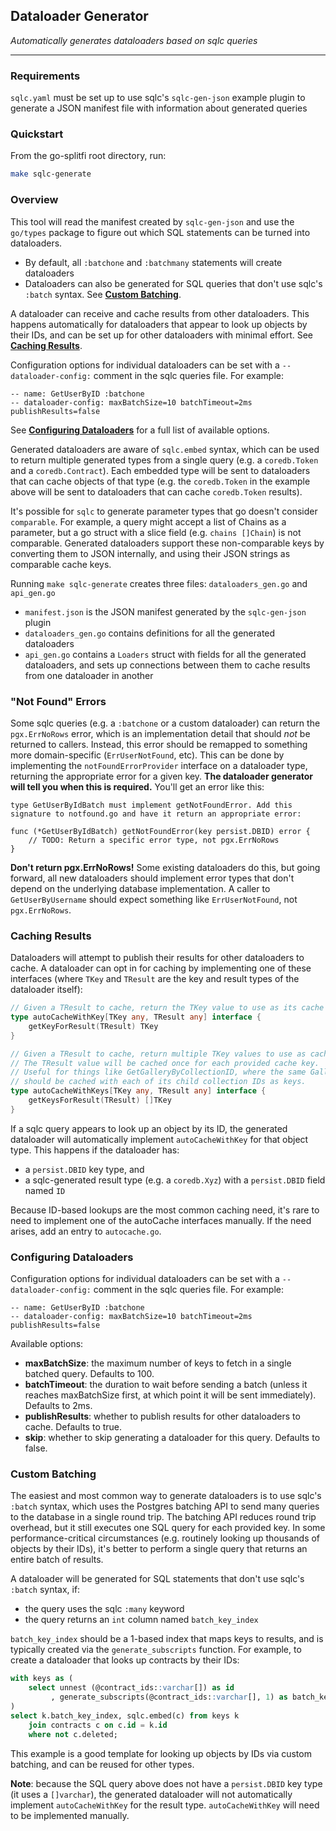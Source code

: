 ## Dataloader Generator
_Automatically generates dataloaders based on sqlc queries_
___
### Requirements
`sqlc.yaml` must be set up to use sqlc's `sqlc-gen-json` example plugin to generate a JSON manifest file with information about generated queries

### Quickstart
From the go-splitfi root directory, run:
```bash
make sqlc-generate
```

### Overview
This tool will read the manifest created by `sqlc-gen-json` and use the `go/types` package to figure out which SQL statements can be turned into dataloaders.
- By default, all `:batchone` and `:batchmany` statements will create dataloaders
- Dataloaders can also be generated for SQL queries that don't use sqlc's `:batch` syntax. See **[Custom Batching](#custom-batching)**.

A dataloader can receive and cache results from other dataloaders. This happens automatically for dataloaders that appear to look up objects by their IDs, and can be set up for other dataloaders with minimal effort. See **[Caching Results](#caching-results)**.

Configuration options for individual dataloaders can be set with a `-- dataloader-config:` comment in the sqlc queries file. For example:
```
-- name: GetUserByID :batchone
-- dataloader-config: maxBatchSize=10 batchTimeout=2ms publishResults=false
```
See **[Configuring Dataloaders](#configuring-dataloaders)** for a full list of available options.

Generated dataloaders are aware of `sqlc.embed` syntax, which can be used to return multiple generated types from a single query (e.g. a `coredb.Token` and a `coredb.Contract`). Each embedded type will be sent to dataloaders that can cache objects of that type (e.g. the `coredb.Token` in the example above will be sent to dataloaders that can cache `coredb.Token` results).

It's possible for `sqlc` to generate parameter types that go doesn't consider `comparable`. For example, a query might accept a list of Chains as a parameter, but a go struct with a slice field (e.g. `chains []Chain`) is not comparable. Generated dataloaders support these non-comparable keys by converting them to JSON internally, and using their JSON strings as comparable cache keys.

Running `make sqlc-generate` creates three files: `dataloaders_gen.go` and `api_gen.go`
- `manifest.json` is the JSON manifest generated by the `sqlc-gen-json` plugin
- `dataloaders_gen.go` contains definitions for all the generated dataloaders
- `api_gen.go` contains a `Loaders` struct with fields for all the generated dataloaders, and sets up connections between them to cache results from one dataloader in another

### "Not Found" Errors
Some sqlc queries (e.g. a `:batchone` or a custom dataloader) can return the `pgx.ErrNoRows` error, which is an implementation detail that should *not* be returned to callers. Instead, this error should be remapped to something more domain-specific (`ErrUserNotFound`, etc). This can be done by implementing the `notFoundErrorProvider` interface on a dataloader type, returning the appropriate error for a given key. **The dataloader generator will tell you when this is required.** You'll get an error like this:

```
type GetUserByIdBatch must implement getNotFoundError. Add this signature to notfound.go and have it return an appropriate error:

func (*GetUserByIdBatch) getNotFoundError(key persist.DBID) error {
    // TODO: Return a specific error type, not pgx.ErrNoRows
}
```

**Don't return pgx.ErrNoRows!** Some existing dataloaders do this, but going forward, all new dataloaders should implement error types that don't depend on the underlying database implementation. A caller to `GetUserByUsername` should expect something like `ErrUserNotFound`, not `pgx.ErrNoRows`.

### Caching Results
Dataloaders will attempt to publish their results for other dataloaders to cache. A dataloader can opt in for caching by implementing one of these interfaces (where `TKey` and `TResult` are the key and result types of the dataloader itself):

```go
// Given a TResult to cache, return the TKey value to use as its cache key
type autoCacheWithKey[TKey any, TResult any] interface {
	getKeyForResult(TResult) TKey
}

// Given a TResult to cache, return multiple TKey values to use as cache keys.
// The TResult value will be cached once for each provided cache key.
// Useful for things like GetGalleryByCollectionID, where the same Gallery result
// should be cached with each of its child collection IDs as keys.
type autoCacheWithKeys[TKey any, TResult any] interface {
	getKeysForResult(TResult) []TKey
}
```

If a sqlc query appears to look up an object by its ID, the generated dataloader will automatically implement `autoCacheWithKey` for that object type. This happens if the dataloader has:
- a `persist.DBID` key type, and
- a sqlc-generated result type (e.g. a `coredb.Xyz`) with a `persist.DBID` field named `ID`

Because ID-based lookups are the most common caching need, it's rare to need to implement one of the autoCache interfaces manually. If the need arises, add an entry to `autocache.go`. 

### Configuring Dataloaders
Configuration options for individual dataloaders can be set with a `-- dataloader-config:` comment in the sqlc queries file. For example:
```
-- name: GetUserByID :batchone
-- dataloader-config: maxBatchSize=10 batchTimeout=2ms publishResults=false
```

Available options:
- **maxBatchSize**: the maximum number of keys to fetch in a single batched query. Defaults to 100.
- **batchTimeout**: the duration to wait before sending a batch (unless it reaches maxBatchSize first, at which point it will be sent immediately). Defaults to 2ms.
- **publishResults**: whether to publish results for other dataloaders to cache. Defaults to true.
- **skip**: whether to skip generating a dataloader for this query. Defaults to false.

### Custom Batching
The easiest and most common way to generate dataloaders is to use sqlc's `:batch` syntax, which uses the Postgres batching API to send many queries to the database in a single round trip. The batching API reduces round trip overhead, but it still executes one SQL query for each provided key. In some performance-critical circumstances (e.g. routinely looking up thousands of objects by their IDs), it's better to perform a single query that returns an entire batch of results.

A dataloader will be generated for SQL statements that don't use sqlc's `:batch` syntax, if:
- the query uses the sqlc `:many` keyword
- the query returns an `int` column named `batch_key_index`

`batch_key_index` should be a 1-based index that maps keys to results, and is typically created via the `generate_subscripts` function. For example, to create a dataloader that looks up contracts by their IDs: 

```sql
with keys as (
    select unnest (@contract_ids::varchar[]) as id
         , generate_subscripts(@contract_ids::varchar[], 1) as batch_key_index
)
select k.batch_key_index, sqlc.embed(c) from keys k
    join contracts c on c.id = k.id
    where not c.deleted;
```

This example is a good template for looking up objects by IDs via custom batching, and can be reused for other types.

**Note**: because the SQL query above does not have a `persist.DBID` key type (it uses a `[]varchar`), the generated dataloader will not automatically implement `autoCacheWithKey` for the result type. `autoCacheWithKey` will need to be implemented manually.